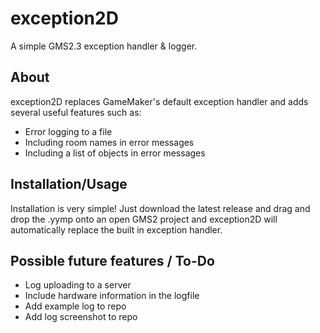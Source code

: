 # exception2D

A simple GMS2.3 exception handler & logger.

## About

exception2D replaces GameMaker's default exception handler and adds several useful features such as:

- Error logging to a file
- Including room names in error messages
- Including a list of objects in error messages

## Installation/Usage

Installation is very simple! Just download the latest release and drag and drop the .yymp onto an open GMS2 project and exception2D will automatically replace the built in exception handler.

## Possible future features / To-Do

- Log uploading to a server
- Include hardware information in the logfile
- Add example log to repo
- Add log screenshot to repo